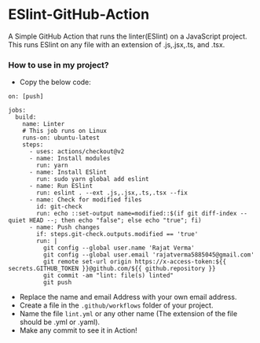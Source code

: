 # ESlint-GitHub-Action
A Simple GitHub Action that runs the linter(ESlint) on a JavaScript project. This runs ESlint on any file with an extension of .js,.jsx,.ts, and .tsx.

### How to use in my project?

- Copy the below code:
```
on: [push]

jobs:
  build:
    name: Linter
    # This job runs on Linux
    runs-on: ubuntu-latest
    steps:
      - uses: actions/checkout@v2
      - name: Install modules
        run: yarn
      - name: Install ESlint
        run: sudo yarn global add eslint
      - name: Run ESlint
        run: eslint . --ext .js,.jsx,.ts,.tsx --fix
      - name: Check for modified files
        id: git-check
        run: echo ::set-output name=modified::$(if git diff-index --quiet HEAD --; then echo "false"; else echo "true"; fi)
      - name: Push changes
        if: steps.git-check.outputs.modified == 'true'
        run: |
          git config --global user.name 'Rajat Verma'
          git config --global user.email 'rajatverma5885045@gmail.com'
          git remote set-url origin https://x-access-token:${{ secrets.GITHUB_TOKEN }}@github.com/${{ github.repository }}
          git commit -am "lint: file(s) linted"
          git push
```
- Replace the name and email Address with your own email address.
- Create a file in the `.github/workflows` folder of your project.
- Name the file `lint.yml` or any other name (The extension of the file should be .yml or .yaml).
- Make any commit to see it in Action!

